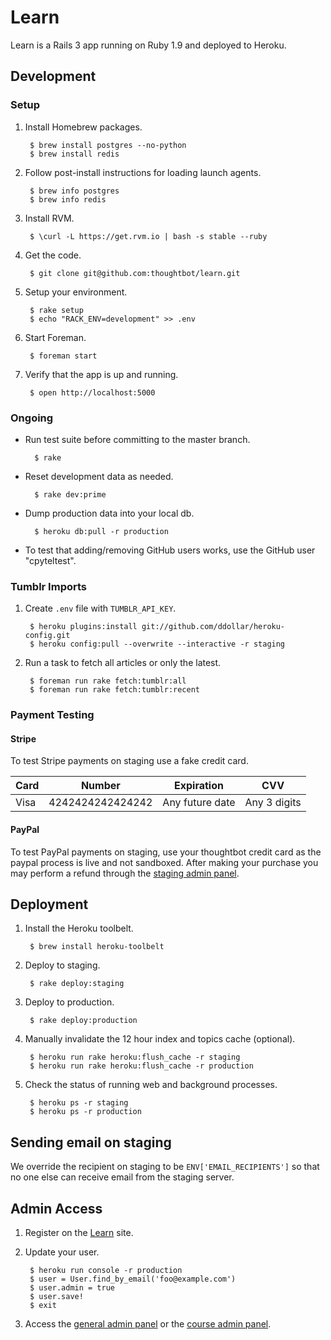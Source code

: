 # Learn

Learn is a Rails 3 app running on Ruby 1.9 and deployed to Heroku.

## Development

### Setup

1. Install Homebrew packages.

        $ brew install postgres --no-python
        $ brew install redis

2. Follow post-install instructions for loading launch agents.

        $ brew info postgres
        $ brew info redis

3. Install RVM.

        $ \curl -L https://get.rvm.io | bash -s stable --ruby

4. Get the code.

        $ git clone git@github.com:thoughtbot/learn.git

5. Setup your environment.

        $ rake setup
        $ echo "RACK_ENV=development" >> .env

6. Start Foreman.

        $ foreman start

7. Verify that the app is up and running.

        $ open http://localhost:5000

### Ongoing

* Run test suite before committing to the master branch.

        $ rake

* Reset development data as needed.

        $ rake dev:prime

* Dump production data into your local db.

        $ heroku db:pull -r production

* To test that adding/removing GitHub users works, use the GitHub user
  "cpyteltest".

### Tumblr Imports

1. Create `.env` file with `TUMBLR_API_KEY`.

        $ heroku plugins:install git://github.com/ddollar/heroku-config.git
        $ heroku config:pull --overwrite --interactive -r staging

2. Run a task to fetch all articles or only the latest.

        $ foreman run rake fetch:tumblr:all
        $ foreman run rake fetch:tumblr:recent

### Payment Testing

#### Stripe

To test Stripe payments on staging use a fake credit card.

<table>
  <thead>
    <tr>
      <th>Card</th>
      <th>Number</th>
      <th>Expiration</th>
      <th>CVV</th>
    </tr>
  </thead>
  <tbody>
    <tr>
      <td>Visa</td>
      <td>4242424242424242</td>
      <td>Any future date</td>
      <td>Any 3 digits</td>
    </tr>
  </tbody>
</table>

#### PayPal

To test PayPal payments on staging, use your thoughtbot credit card as the
paypal process is live and not sandboxed. After making your purchase you may
perform a refund through the
[staging admin panel](http://learn-staging.herokuapp.com/new_admin/purchase).

## Deployment

1. Install the Heroku toolbelt.

        $ brew install heroku-toolbelt

2. Deploy to staging.

        $ rake deploy:staging

3. Deploy to production.

        $ rake deploy:production

4. Manually invalidate the 12 hour index and topics cache (optional).

        $ heroku run rake heroku:flush_cache -r staging
        $ heroku run rake heroku:flush_cache -r production

5. Check the status of running web and background processes.

        $ heroku ps -r staging
        $ heroku ps -r production

## Sending email on staging

We override the recipient on staging to be `ENV['EMAIL_RECIPIENTS']` so that no
one else can receive email from the staging server.

## Admin Access

1. Register on the [Learn](http://learn.thoughtbot.com/sign_up) site.

2. Update your user.

        $ heroku run console -r production
        $ user = User.find_by_email('foo@example.com')
        $ user.admin = true
        $ user.save!
        $ exit

3. Access the [general admin panel](http://learn.thoughtbot.com/new_admin) or
   the [course admin panel](http://learn.thoughtbot.com/admin).
